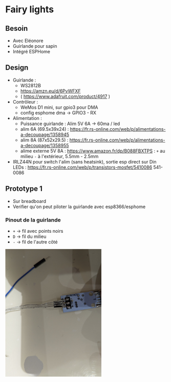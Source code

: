 # Fairy lights

## Besoin

- Avec Eléonore
- Guirlande pour sapin
- Intégré ESPHome

## Design

- Guirlande :
  - WS2812B
  - https://amzn.eu/d/6PvWFXF
  - ( https://www.adafruit.com/product/4917 )
- Contrôleur :
  - WeMos D1 mini, sur gpio3 pour DMA
  - config esphome dma -> GPIO3 - RX
- Alimentation :
  - Puissance guirlande : Alim 5V 6A -> 60ma / led
  - alim 6A (69.5x39x24) : https://fr.rs-online.com/web/p/alimentations-a-decoupage/1358945
  - alim 8A (87x52x29.5) : https://fr.rs-online.com/web/p/alimentations-a-decoupage/1358955
  - alime externe 5V 8A : https://www.amazon.fr/dp/B088FBXTPS : `+` au milieu `-` à l'extérieur, 5.5mm - 2.5mm
- IRLZ44N pour switch l'alim (sans heatsink), sortie esp direct sur Din LEDs : https://fr.rs-online.com/web/p/transistors-mosfet/5410086 541-0086

## Prototype 1

- Sur breadboard
- Verifier qu'on peut piloter la guirlande avec esp8366/esphome

### Pinout de la guirlande

- `+` -> fil avec points noirs
- `D` -> fil du milieu
- `-` -> fil de l'autre côté 

<img src="pictures/fairy-lights-pinout.jpg" width="300">

